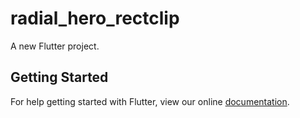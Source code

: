 # radial_hero_rectclip

A new Flutter project.

## Getting Started

For help getting started with Flutter, view our online
[documentation](https://flutter.io/).
